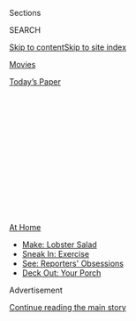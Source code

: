 <div id="app">

<div>

<div>

<div>

<div class="NYTAppHideMasthead css-1q2w90k e1suatyy0">

<div class="section css-ui9rw0 e1suatyy2">

<div class="css-eph4ug er09x8g0">

<div class="css-6n7j50">

</div>

<span class="css-1dv1kvn">Sections</span>

<div class="css-10488qs">

<span class="css-1dv1kvn">SEARCH</span>

</div>

[Skip to content](#site-content)[Skip to site
index](#site-index)

</div>

<div id="masthead-section-label" class="css-1wr3we4 eaxe0e00">

[Movies](https://www.nytimes3xbfgragh.onion/section/movies)

</div>

<div class="css-10698na e1huz5gh0">

</div>

</div>

<div id="masthead-bar-one" class="section hasLinks css-15hmgas e1csuq9d3">

<div class="css-uqyvli e1csuq9d0">

</div>

<div class="css-1uqjmks e1csuq9d1">

</div>

<div class="css-9e9ivx">

[](https://myaccount.nytimes3xbfgragh.onion/auth/login?response_type=cookie&client_id=vi)

</div>

<div class="css-1bvtpon e1csuq9d2">

[Today’s
Paper](https://www.nytimes3xbfgragh.onion/section/todayspaper)

</div>

</div>

</div>

</div>

<div data-aria-hidden="false">

<div id="site-content" data-role="main">

<div>

<div class="css-1aor85t" style="opacity:0.000000001;z-index:-1;visibility:hidden">

<div class="css-1hqnpie">

<div class="css-epjblv">

<span class="css-17xtcya">[Movies](/section/movies)</span><span class="css-x15j1o">|</span><span class="css-fwqvlz">The
Best Places to Stream for the Best
Screams</span>

</div>

<div class="css-k008qs">

<div class="css-1iwv8en">

<span class="css-18z7m18"></span>

<div>

</div>

</div>

<span class="css-1n6z4y">https://nyti.ms/3aP7jEL</span>

<div class="css-1705lsu">

<div class="css-4xjgmj">

<div class="css-4skfbu" data-role="toolbar" data-aria-label="Social Media Share buttons, Save button, and Comments Panel with current comment count" data-testid="share-tools">

  - 
  - 
  - 
  - 
    
    <div class="css-6n7j50">
    
    </div>

  - 

</div>

</div>

</div>

</div>

</div>

</div>

<div class="css-13pd83m">

<div id="NYT_TOP_BANNER_REGION">

<div>

<div id="maps-athome-menu" class="section css-l08pwh interactive-content interactive-size-medium">

<div class="css-17ih8de interactive-body">

<div class="at-home-nav__innerContainer">

<div class="at-home-nav__title">

[At
Home](https://www.nytimes3xbfgragh.onion/spotlight/at-home?action=click&pgtype=Article&state=default&region=TOP_BANNER&context=at_home_menu)

</div>

  - [Make: Lobster
    Salad](https://www.nytimes3xbfgragh.onion/2020/08/14/dining/lobster-salad-recipe.html?action=click&pgtype=Article&state=default&region=TOP_BANNER&context=at_home_menu)
  - [Sneak In:
    Exercise](https://www.nytimes3xbfgragh.onion/2020/08/15/at-home/coronavirus-at-home-quick-exercises.html?action=click&pgtype=Article&state=default&region=TOP_BANNER&context=at_home_menu)
  - [See: Reporters'
    Obsessions](https://www.nytimes3xbfgragh.onion/interactive/2020/at-home/even-more-reporters-editors-diaries-lists-recommendations.html?action=click&pgtype=Article&state=default&region=TOP_BANNER&context=at_home_menu)
  - [Deck Out: Your
    Porch](https://www.nytimes3xbfgragh.onion/2020/08/15/at-home/coronavirus-fall-patio-furniture.html?action=click&pgtype=Article&state=default&region=TOP_BANNER&context=at_home_menu)

</div>

</div>

</div>

</div>

</div>

</div>

<div id="top-wrapper" class="css-1sy8kpn">

<div id="top-slug" class="css-l9onyx">

Advertisement

</div>

[Continue reading the main
story](#after-top)

<div class="ad top-wrapper" style="text-align:center;height:100%;display:block;min-height:250px">

<div id="top" class="place-ad" data-position="top" data-size-key="top">

</div>

</div>

<div id="after-top">

</div>

</div>

<div>

<div id="sponsor-wrapper" class="css-1hyfx7x">

<div id="sponsor-slug" class="css-19vbshk">

Supported by

</div>

[Continue reading the main
story](#after-sponsor)

<div id="sponsor" class="ad sponsor-wrapper" style="text-align:center;height:100%;display:block">

</div>

<div id="after-sponsor">

</div>

</div>

<div class="css-186x18t">

</div>

<div class="css-1vkm6nb ehdk2mb0">

# The Best Places to Stream for the Best Screams

</div>

A survey of the horror offerings on the top streaming platforms.

<div class="css-79elbk" data-testid="photoviewer-wrapper">

<div class="css-z3e15g" data-testid="photoviewer-wrapper-hidden">

</div>

<div class="css-1a48zt4 ehw59r15" data-testid="photoviewer-children">

![<span class="css-16f3y1r e13ogyst0" data-aria-hidden="true">Svitlana
Kovalenko in “The Housemaid,” a ghostly murder-mystery from
Vietnam.</span><span class="css-cnj6d5 e1z0qqy90" itemprop="copyrightHolder"><span class="css-1ly73wi e1tej78p0">Credit...</span><span><span>IFC
Midnight</span></span></span>](https://static01.graylady3jvrrxbe.onion/images/2020/08/21/arts/20horror-streaming3/merlin_133544672_822998c3-e024-4e16-a6c2-b847c51917b6-articleLarge.jpg?quality=75&auto=webp&disable=upscale)

</div>

</div>

<div class="css-18e8msd">

<div class="css-vp77d3 epjyd6m0">

<div class="css-hus3qt ey68jwv0" data-aria-hidden="true">

[![Elisabeth
Vincentelli](https://static01.graylady3jvrrxbe.onion/images/2018/12/10/multimedia/author-elisabeth-vincentelli/author-elisabeth-vincentelli-thumbLarge.png
"Elisabeth Vincentelli")](https://www.nytimes3xbfgragh.onion/by/elisabeth-vincentelli)

</div>

<div class="css-1baulvz">

By [<span class="css-1baulvz last-byline" itemprop="name">Elisabeth
Vincentelli</span>](https://www.nytimes3xbfgragh.onion/by/elisabeth-vincentelli)

</div>

</div>

  - 
    
    <div class="css-ld3wwf e16638kd2">
    
    Aug. 20,
    2020
    
    </div>

  - 
    
    <div class="css-4xjgmj">
    
    <div class="css-d8bdto" data-role="toolbar" data-aria-label="Social Media Share buttons, Save button, and Comments Panel with current comment count" data-testid="share-tools">
    
      - 
      - 
      - 
      - 
        
        <div class="css-6n7j50">
        
        </div>
    
      - 
    
    </div>
    
    </div>

</div>

</div>

<div class="section meteredContent css-1r7ky0e" name="articleBody" itemprop="articleBody">

<div class="css-1fanzo5 StoryBodyCompanionColumn">

<div class="css-53u6y8">

While some people escape into big adventure movies and romantic
comedies, others prefer the cathartic release of make-believe terror.
Horror has thrived on our screens since the silent era, and has adapted
to the times and audiences — and modes of distribution, from spooky
stories told by candlelight to graphic gore piped to a tablet.

Here is a survey of the horror offerings from the main streaming
services. (Note that except for streaming originals, titles are on a
rolling basis and can<span class="css-8l6xbc evw5hdy0"> </span>appear or
disappear overnight.)

## Amazon Prime Video

</div>

</div>

<div class="css-79elbk" data-testid="photoviewer-wrapper">

<div class="css-z3e15g" data-testid="photoviewer-wrapper-hidden">

</div>

<div class="css-1a48zt4 ehw59r15" data-testid="photoviewer-children">

![<span class="css-16f3y1r e13ogyst0" data-aria-hidden="true">From left,
Brett Rickaby, Timothy Olyphant and Radha Mitchell in “The Crazies,” a
2010 remake of George A. Romero’s 1973
thriller.</span><span class="css-cnj6d5 e1z0qqy90" itemprop="copyrightHolder"><span class="css-1ly73wi e1tej78p0">Credit...</span><span>Overture
Films</span></span>](https://static01.graylady3jvrrxbe.onion/images/2020/08/21/arts/20horror-streaming1/merlin_175901598_456a065d-2048-4bbd-96a7-3a14811060c1-articleLarge.jpg?quality=75&auto=webp&disable=upscale)

</div>

</div>

<div class="css-1fanzo5 StoryBodyCompanionColumn">

<div class="css-53u6y8">

Subscribers to [Amazon Prime](https://www.amazon.com/amazonprime) have a
bulging vault at their fingertips. You will easily locate, for instance,
such recent favorites as Luca Guadagnino’s remake of “Suspiria,” and Ari
Aster’s “Hereditary” and “Midsommar.”

</div>

</div>

<div class="css-1fanzo5 StoryBodyCompanionColumn">

<div class="css-53u6y8">

But the real pleasures come from digging deeper. Oh, the scary places
you’ll go: from the silent “Nosferatu” (it still works) to the Roman
Polanski “is she or isn’t she?” classic “Rosemary’s Baby” and the
underrated B-movie “The Crazies,” in which Timothy Olyphant battles the
titular zombielike hordes. The sheer abundance can be overwhelming, but
inquisitiveness is rewarded.

And there is more to come: Amazon recently announced an eight-film
co-producing deal [with Blumhouse
Productions](https://www.instagram.com/welcometotheblumhouse/), the
company behind “Insidious” and “Get
Out.”

## HBO Max

</div>

</div>

<div class="css-79elbk" data-testid="photoviewer-wrapper">

<div class="css-z3e15g" data-testid="photoviewer-wrapper-hidden">

</div>

<div class="css-1a48zt4 ehw59r15" data-testid="photoviewer-children">

<div class="css-1xdhyk6 erfvjey0">

<span class="css-1ly73wi e1tej78p0">Image</span>

<div class="css-zjzyr8">

<div data-testid="lazyimage-container" style="height:219.11111111111111px">

</div>

</div>

</div>

<span class="css-16f3y1r e13ogyst0" data-aria-hidden="true">Jack Nance
and Laurel Near in David Lynch’s debut feature,
“Eraserhead.”</span><span class="css-cnj6d5 e1z0qqy90" itemprop="copyrightHolder"><span class="css-1ly73wi e1tej78p0">Credit...</span><span>AFI</span></span>

</div>

</div>

<div class="css-1fanzo5 StoryBodyCompanionColumn">

<div class="css-53u6y8">

[HBO Max](https://www.hbomax.com/)’s comparatively small horror
selection is well curated, which means you won’t have to sift through
dozens of abysmal titles to find gold nuggets. For completists who like
to gobble up franchises, the platform’s catalog reads like a twisted
cover of “The 12 Days of Christmas”: the first four “Alien” thrillers,
the first two “Hostel” chillers, four “Jaws” sightings, five “Nightmare
on Elm Street” outings, seven “Leprechaun” movies leaping, eight vintage
“Godzilla” films stomping.

Looking to catch up on influential classics? HBO has David Lynch’s
“Eraserhead,” William Friedkin’s “The Exorcist” and Georges Franju’s
“Eyes Without a Face,” whose impact has not dimmed 60 years after its
release. All in all, this platform will give horror newbies a solid
base, while advanced students will find many films (and series like
“Lovecraft Country”) to nibble
on.

</div>

</div>

<div class="css-1fanzo5 StoryBodyCompanionColumn">

<div class="css-53u6y8">

## Hulu

</div>

</div>

<div class="css-79elbk" data-testid="photoviewer-wrapper">

<div class="css-z3e15g" data-testid="photoviewer-wrapper-hidden">

</div>

<div class="css-1a48zt4 ehw59r15" data-testid="photoviewer-children">

<div class="css-1xdhyk6 erfvjey0">

<span class="css-1ly73wi e1tej78p0">Image</span>

<div class="css-zjzyr8">

<div data-testid="lazyimage-container" style="height:257.77777777777777px">

</div>

</div>

</div>

<span class="css-16f3y1r e13ogyst0" data-aria-hidden="true">Jean-Michel
Richaud and Nhung Kate in “The
Housemaid.”</span><span class="css-cnj6d5 e1z0qqy90" itemprop="copyrightHolder"><span class="css-1ly73wi e1tej78p0">Credit...</span><span>IFC
Midnight</span></span>

</div>

</div>

<div class="css-1fanzo5 StoryBodyCompanionColumn">

<div class="css-53u6y8">

[Hulu](https://www.hulu.com/) does not have a huge horror catalog and
mostly focuses on recent releases. Still, the platform is a haven for
viewers who want to be scared but either don’t have the stomach for
ultraviolence or prefer art-house stylings: think “A Quiet Place,” “The
Cabin in the Woods,” the harrowing “The Nightingale” or the
still-upsetting “Hellraiser” (from 1987, which qualifies as vintage on
Hulu). Worth adding to your queue are two excellent subtitled spins on
major subgenres: the Swedish “Let the Right One In” (vampires) and the
Vietnamese “The Housemaid” (ghost story).

<div id="NYT_MAIN_CONTENT_2_REGION" class="css-9tf9ac">

<div>

</div>

</div>

Finally, Hulu streams all nine seasons of “American Horror Story,” as
opposed to Netflix and Amazon Prime’s
eight.

## Netflix

</div>

</div>

<div class="css-79elbk" data-testid="photoviewer-wrapper">

<div class="css-z3e15g" data-testid="photoviewer-wrapper-hidden">

</div>

<div class="css-1a48zt4 ehw59r15" data-testid="photoviewer-children">

<div class="css-1xdhyk6 erfvjey0">

<span class="css-1ly73wi e1tej78p0">Image</span>

<div class="css-zjzyr8">

<div data-testid="lazyimage-container" style="height:257.77777777777777px">

</div>

</div>

</div>

<span class="css-16f3y1r e13ogyst0" data-aria-hidden="true">Carla Gugino
and Bruce Greenwood in “Gerald’s Game,” one of many Stephen King
adaptations available on
Netflix.</span><span class="css-cnj6d5 e1z0qqy90" itemprop="copyrightHolder"><span class="css-1ly73wi e1tej78p0">Credit...</span><span>Netflix</span></span>

</div>

</div>

<div class="css-1fanzo5 StoryBodyCompanionColumn">

<div class="css-53u6y8">

The [streaming behemoth](https://www.netflix.com/) does not have the
most high-profile horror films; it just has a lot of horror films, most
of them no older than 10 or 15 years. Noteworthy titles include “The
Witch,” “Sinister” and the influential likes of “Poltergeist,”
“Candyman” and “Paranormal Activity.”

Netflix has also brought in worthy originals like the cult favorite “The
Platform,” a pitch-dark Spanish science fiction allegory that will make
you think twice before chowing down on your next meal; the French
Canadian “Ravenous,” a superlative take on the zombie apocalypse; and
the Stephen King adaptation “Gerald’s Game,” led by a brilliant Carla
Gugino. (Other King adaptations on Netflix include “1922,” the 2002
remake of “Carrie” and the series inspired by “The Mist.”)

</div>

</div>

<div class="css-1fanzo5 StoryBodyCompanionColumn">

<div class="css-53u6y8">

Finally, Netflix has also delivered two series that are well worth a
look: the subtly spooky “The Haunting of Hill House” and “Black Summer,”
a fantastic take on the zombie-outbreak genre. (“Stranger Things” has
horror elements but is more of a science fiction thriller. Feel free to
disagree.)

## Shudder

</div>

</div>

<div class="css-79elbk" data-testid="photoviewer-wrapper">

<div class="css-z3e15g" data-testid="photoviewer-wrapper-hidden">

</div>

<div class="css-1a48zt4 ehw59r15" data-testid="photoviewer-children">

<div class="css-1xdhyk6 erfvjey0">

<span class="css-1ly73wi e1tej78p0">Image</span>

<div class="css-zjzyr8">

<div data-testid="lazyimage-container" style="height:217.82222222222222px">

</div>

</div>

</div>

<span class="css-16f3y1r e13ogyst0" data-aria-hidden="true">Hannah Gross
in
“Deadwax.”</span><span class="css-cnj6d5 e1z0qqy90" itemprop="copyrightHolder"><span class="css-1ly73wi e1tej78p0">Credit...</span><span>Shudder</span></span>

</div>

</div>

<div class="css-1fanzo5 StoryBodyCompanionColumn">

<div class="css-53u6y8">

Owned by AMC Networks, [Shudder](https://www.shudder.com/) is a niche
service best for those who have already seen most of the horror classics
— though if you haven’t, it has the original versions of “Night of the
Living Dead,” “The Texas Chainsaw Massacre” and “Halloween.”

For more rarefied experiences, the international section has quite a few
blood-soaked goodies: the Italian gore master Lucio Fulci’s “Zombie” and
“City of the Living Dead,” the brutal French survival tale “Revenge” and
the new Guatemalan critical darling “La Llorona.”

In terms of series, Zachary Quinto shines as an evil soul-eating being
in AMC’s supernatural “NOS4A2.” The stylish Shudder original “Deadwax,”
about a vinyl LP that kills those who listen to it, loses steam as it
goes along, but the first four (of eight) episodes are stellar — and
they are only 15 minutes long. Speaking of cursed media: You can pair
“Deadwax” with Hideo Nakata’s J-horror classic “Ring,” about a killer
videotape.

Sure, Shudder has quite a few bottom-of-the-barrel picks (who doesn’t?),
but it is high class compared to its competitor
[Screambox](https://www.screambox.com/), which relies heavily on
microbudget exploitation flicks (sample fare: “Virgin Cheerleaders in
Chains,” “Dimension Z”).

</div>

</div>

<div>

</div>

</div>

<div>

</div>

<div>

</div>

<div>

</div>

<div>

<div id="bottom-wrapper" class="css-1ede5it">

<div id="bottom-slug" class="css-l9onyx">

Advertisement

</div>

[Continue reading the main
story](#after-bottom)

<div id="bottom" class="ad bottom-wrapper" style="text-align:center;height:100%;display:block;min-height:90px">

</div>

<div id="after-bottom">

</div>

</div>

</div>

</div>

</div>

## Site Index

<div>

</div>

## Site Information Navigation

  - [© <span>2020</span> <span>The New York Times
    Company</span>](https://help.nytimes3xbfgragh.onion/hc/en-us/articles/115014792127-Copyright-notice)

<!-- end list -->

  - [NYTCo](https://www.nytco.com/)
  - [Contact
    Us](https://help.nytimes3xbfgragh.onion/hc/en-us/articles/115015385887-Contact-Us)
  - [Work with us](https://www.nytco.com/careers/)
  - [Advertise](https://nytmediakit.com/)
  - [T Brand Studio](http://www.tbrandstudio.com/)
  - [Your Ad
    Choices](https://www.nytimes3xbfgragh.onion/privacy/cookie-policy#how-do-i-manage-trackers)
  - [Privacy](https://www.nytimes3xbfgragh.onion/privacy)
  - [Terms of
    Service](https://help.nytimes3xbfgragh.onion/hc/en-us/articles/115014893428-Terms-of-service)
  - [Terms of
    Sale](https://help.nytimes3xbfgragh.onion/hc/en-us/articles/115014893968-Terms-of-sale)
  - [Site
    Map](https://spiderbites.nytimes3xbfgragh.onion)
  - [Help](https://help.nytimes3xbfgragh.onion/hc/en-us)
  - [Subscriptions](https://www.nytimes3xbfgragh.onion/subscription?campaignId=37WXW)

</div>

</div>

</div>

</div>
